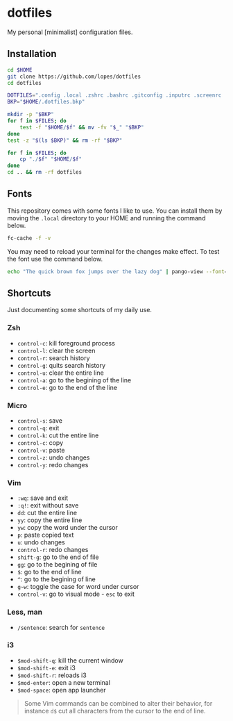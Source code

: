 # dotfiles
My personal [minimalist] configuration files.


## Installation

```sh
cd $HOME
git clone https://github.com/lopes/dotfiles
cd dotfiles

DOTFILES=".config .local .zshrc .bashrc .gitconfig .inputrc .screenrc .vimrc"
BKP="$HOME/.dotfiles.bkp"

mkdir -p "$BKP"
for f in $FILES; do
    test -f "$HOME/$f" && mv -fv "$_" "$BKP"
done
test -z "$(ls $BKP)" && rm -rf "$BKP"

for f in $FILES; do
    cp "./$f" "$HOME/$f"
done
cd .. && rm -rf dotfiles
```


## Fonts
This repository comes with some fonts I like to use.  You can install them by moving the `.local` directory to your HOME and running the command below.

```sh
fc-cache -f -v
```

You may need to reload your terminal for the changes make effect.  To test the font use the command below.

```sh
echo "The quick brown fox jumps over the lazy dog" | pango-view --font="Cascadia Code" /dev/stdin
```


## Shortcuts
Just documenting some shortcuts of my daily use.

### Zsh
- `control-c`: kill foreground process
- `control-l`: clear the screen
- `control-r`: search history
- `control-g`: quits search history
- `control-u`: clear the entire line
- `control-a`: go to the begining of the line
- `control-e`: go to the end of the line

### Micro
- `control-s`: save
- `control-q`: exit
- `control-k`: cut the entire line
- `control-c`: copy
- `control-v`: paste
- `control-z`: undo changes
- `control-y`: redo changes

### Vim
- `:wq`: save and exit
- `:q!`: exit without save
- `dd`: cut the entire line
- `yy`: copy the entire line
- `yw`: copy the word under the cursor
- `p`: paste copied text
- `u`: undo changes
- `control-r`: redo changes
- `shift-g`: go to the end of file
- `gg`: go to the begining of file
- `$`: go to the end of line
- `^`: go to the begining of line
- `g~w`: toggle the case for word under cursor
- `control-v`: go to visual mode - `esc` to exit

### Less, man
- `/sentence`: search for `sentence`

### i3
- `$mod-shift-q`: kill the current window
- `$mod-shift-e`: exit i3
- `$mod-shift-r`: reloads i3
- `$mod-enter`: open a new terminal
- `$mod-space`: open app launcher

> Some Vim commands can be combined to alter their behavior, for instance `d$` cut all characters from the cursor to the end of line.
